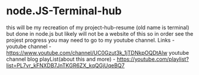 # node.JS-Terminal-hub
this will be my recreation of my project-hub-resume (old name is terminal) but done in node.js but likely will not be a website of this so in order see the projest progress you may need to go to my youtube channel.
Links - 
youtube channel - https://www.youtube.com/channel/UC0Gzut3k_1jTDNkpOQDtAlw
youtube channel blog playList(about this and more) - https://youtube.com/playlist?list=PL7vr_kFNXDB7JnTKGR6ZX_kqQGjUqeBQ7
